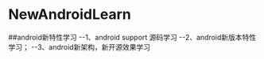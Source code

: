 # NewAndroidLearn
##android新特性学习
    --1、android support 源码学习
    --2、android新版本特性学习；
    --3、android新架构，新开源效果学习
